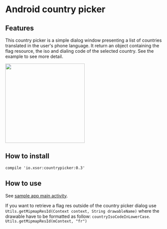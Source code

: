 Android country picker
====================

## Features
This country picker is a simple dialog window presenting a list of countries
translated in the user's phone language. It return an object containing the flag
resource, the iso and dialing code of the selected country.
See the example to see more detail.


<img src="https://raw.githubusercontent.com/heetch/Android-country-picker/master/screenshots/screenshot_1.png" width="250">

## How to install

`compile 'io.xsor:countrypicker:0.3'`

## How to use

See [sample app main activity](https://github.com/xsorifc28/CountryPicker/blob/master/sample/src/main/java/io/xsor/countrypickersample/MainActivity.java).

If you want to retrieve a flag res outside of the country picker dialog
use `Utils.getMipmapResId(Context context, String drawableName)` where
the drawable have to be formatted as follow: `countryIsoCodeInLowerCase`.
    `Utils.getMipmapResId(mContext, "fr")`
